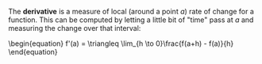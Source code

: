 The **derivative** is a measure of local (around a point $a$) rate of change for a function. This can be computed by letting a little bit of "time" pass at $a$ and measuring the change over that interval:

\begin{equation}
f'(a) = \triangleq \lim_{h \to 0}\frac{f(a+h) - f(a)}{h}
\end{equation}